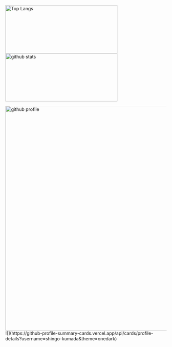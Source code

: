 <p align="left"> 
  <img alt="Top Langs" height="150px" width="350px" src="https://github-readme-stats.vercel.app/api/top-langs/username=shingokumada&layout=compact&count_private=true&show_icons=true&theme=onedark" />
  <img alt="github stats" height="150px" width="350px" src="https://github-readme-stats.vercel.app/api?username=shingo-kumada&count_private=true&show_icons=true&show_icons=true&theme=onedark" />
</p>

<img alt="github profile" width="700px" src="https://github-profile-summary-cards.vercel.app/api/cards/profile-details?username=shingo-kumada&theme=onedark" />
![](https://github-profile-summary-cards.vercel.app/api/cards/profile-details?username=shingo-kumada&theme=onedark)



